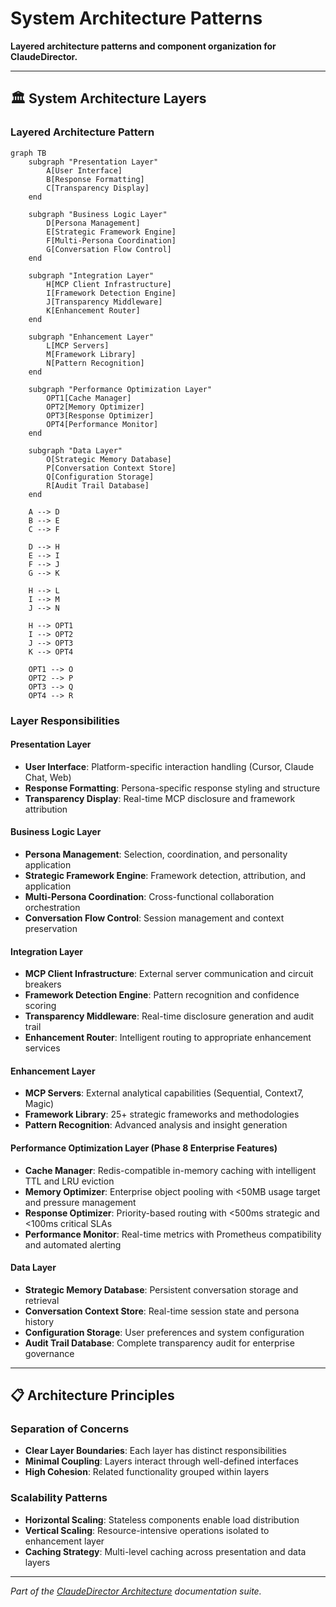 # System Architecture Patterns

**Layered architecture patterns and component organization for ClaudeDirector.**

---

## 🏛️ **System Architecture Layers**

### **Layered Architecture Pattern**
```mermaid
graph TB
    subgraph "Presentation Layer"
        A[User Interface]
        B[Response Formatting]
        C[Transparency Display]
    end

    subgraph "Business Logic Layer"
        D[Persona Management]
        E[Strategic Framework Engine]
        F[Multi-Persona Coordination]
        G[Conversation Flow Control]
    end

    subgraph "Integration Layer"
        H[MCP Client Infrastructure]
        I[Framework Detection Engine]
        J[Transparency Middleware]
        K[Enhancement Router]
    end

    subgraph "Enhancement Layer"
        L[MCP Servers]
        M[Framework Library]
        N[Pattern Recognition]
    end

    subgraph "Performance Optimization Layer"
        OPT1[Cache Manager]
        OPT2[Memory Optimizer]
        OPT3[Response Optimizer]
        OPT4[Performance Monitor]
    end

    subgraph "Data Layer"
        O[Strategic Memory Database]
        P[Conversation Context Store]
        Q[Configuration Storage]
        R[Audit Trail Database]
    end

    A --> D
    B --> E
    C --> F

    D --> H
    E --> I
    F --> J
    G --> K

    H --> L
    I --> M
    J --> N

    H --> OPT1
    I --> OPT2
    J --> OPT3
    K --> OPT4

    OPT1 --> O
    OPT2 --> P
    OPT3 --> Q
    OPT4 --> R
```

### **Layer Responsibilities**

#### **Presentation Layer**
- **User Interface**: Platform-specific interaction handling (Cursor, Claude Chat, Web)
- **Response Formatting**: Persona-specific response styling and structure
- **Transparency Display**: Real-time MCP disclosure and framework attribution

#### **Business Logic Layer**
- **Persona Management**: Selection, coordination, and personality application
- **Strategic Framework Engine**: Framework detection, attribution, and application
- **Multi-Persona Coordination**: Cross-functional collaboration orchestration
- **Conversation Flow Control**: Session management and context preservation

#### **Integration Layer**
- **MCP Client Infrastructure**: External server communication and circuit breakers
- **Framework Detection Engine**: Pattern recognition and confidence scoring
- **Transparency Middleware**: Real-time disclosure generation and audit trail
- **Enhancement Router**: Intelligent routing to appropriate enhancement services

#### **Enhancement Layer**
- **MCP Servers**: External analytical capabilities (Sequential, Context7, Magic)
- **Framework Library**: 25+ strategic frameworks and methodologies
- **Pattern Recognition**: Advanced analysis and insight generation

#### **Performance Optimization Layer (Phase 8 Enterprise Features)**
- **Cache Manager**: Redis-compatible in-memory caching with intelligent TTL and LRU eviction
- **Memory Optimizer**: Enterprise object pooling with <50MB usage target and pressure management
- **Response Optimizer**: Priority-based routing with <500ms strategic and <100ms critical SLAs
- **Performance Monitor**: Real-time metrics with Prometheus compatibility and automated alerting

#### **Data Layer**
- **Strategic Memory Database**: Persistent conversation storage and retrieval
- **Conversation Context Store**: Real-time session state and persona history
- **Configuration Storage**: User preferences and system configuration
- **Audit Trail Database**: Complete transparency audit for enterprise governance

---

## 📋 **Architecture Principles**

### **Separation of Concerns**
- **Clear Layer Boundaries**: Each layer has distinct responsibilities
- **Minimal Coupling**: Layers interact through well-defined interfaces
- **High Cohesion**: Related functionality grouped within layers

### **Scalability Patterns**
- **Horizontal Scaling**: Stateless components enable load distribution
- **Vertical Scaling**: Resource-intensive operations isolated to enhancement layer
- **Caching Strategy**: Multi-level caching across presentation and data layers

---

*Part of the [ClaudeDirector Architecture](../OVERVIEW.md) documentation suite.*
